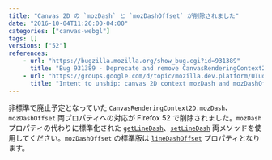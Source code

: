 ```yaml
---
title: "Canvas 2D の `mozDash` と `mozDashOffset` が削除されました"
date: "2016-10-04T11:26:00-04:00"
categories: ["canvas-webgl"]
tags: []
versions: ["52"]
references:
    - url: "https://bugzilla.mozilla.org/show_bug.cgi?id=931389"
      title: "Bug 931389 - Deprecate and remove CanvasRenderingContext2D.mozDash/mozDashOffset"
    - url: "https://groups.google.com/d/topic/mozilla.dev.platform/UIudMABegcY/discussion"
      title: "Intent to unship: canvas 2D context mozDash and mozDashOffset."
---
```

非標準で廃止予定となっていた `CanvasRenderingContext2D.mozDash`、`mozDashOffset` 両プロパティへの対応が Firefox 52 で削除されました。`mozDash` プロパティの代わりに標準化された [`getLineDash`](https://developer.mozilla.org/docs/Web/API/CanvasRenderingContext2D/getLineDash)、[`setLineDash`](https://developer.mozilla.org/docs/Web/API/CanvasRenderingContext2D/setLineDash) 両メソッドを使用してください。`mozDashOffset` の標準版は [`lineDashOffset`](https://developer.mozilla.org/docs/Web/API/CanvasRenderingContext2D/lineDashOffset) プロパティとなります。
